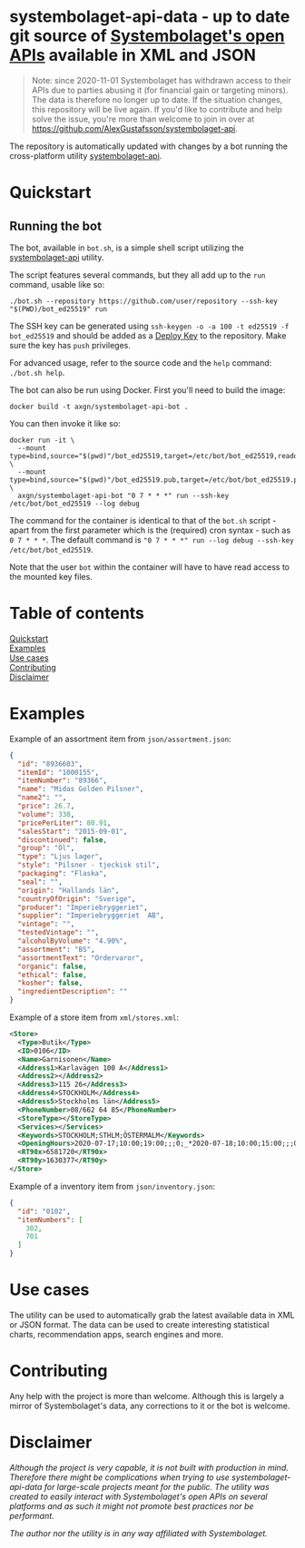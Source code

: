 systembolaget-api-data  - up to date git source of [Systembolaget's open APIs](https://www.systembolaget.se/api/) available in XML and JSON
======

> Note: since 2020-11-01 Systembolaget has withdrawn access to their APIs due to parties abusing it (for financial gain or targeting minors). The data is therefore no longer up to date. If the situation changes, this repository will be live again. If you'd like to contribute and help solve the issue, you're more than welcome to join in over at https://github.com/AlexGustafsson/systembolaget-api.

The repository is automatically updated with changes by a bot running the cross-platform utility [systembolaget-api](https://github.com/AlexGustafsson/systembolaget-api).

# Quickstart
<a name="quickstart"></a>

## Running the bot

The bot, available in `bot.sh`, is a simple shell script utilizing the [systembolaget-api](https://github.com/AlexGustafsson/systembolaget-api) utility.

The script features several commands, but they all add up to the `run` command, usable like so:

```shell
./bot.sh --repository https://github.com/user/repository --ssh-key "$(PWD)/bot_ed25519" run
```

The SSH key can be generated using `ssh-keygen -o -a 100 -t ed25519 -f bot_ed25519` and should be added as a [Deploy Key](https://developer.github.com/v3/guides/managing-deploy-keys/) to the repository. Make sure the key has `push` privileges.

For advanced usage, refer to the source code and the `help` command: `./bot.sh help`.

The bot can also be run using Docker. First you'll need to build the image:

```
docker build -t axgn/systembolaget-api-bot .
```

You can then invoke it like so:

```shell
docker run -it \
  --mount type=bind,source="$(pwd)"/bot_ed25519,target=/etc/bot/bot_ed25519,readonly \
  --mount type=bind,source="$(pwd)"/bot_ed25519.pub,target=/etc/bot/bot_ed25519.pub,readonly \
  axgn/systembolaget-api-bot "0 7 * * *" run --ssh-key /etc/bot/bot_ed25519 --log debug
```

The command for the container is identical to that of the `bot.sh` script - apart from the first parameter which is the (required) cron syntax - such as `0 7 * * *`. The default command is `"0 7 * * *" run --log debug --ssh-key /etc/bot/bot_ed25519`.

Note that the user `bot` within the container will have to have read access to the mounted key files.

# Table of contents

[Quickstart](#quickstart)<br/>
[Examples](#examples)<br/>
[Use cases](#usecases)<br/>
[Contributing](#contributing)<br/>
[Disclaimer](#disclaimer)

# Examples
<a name="examples"></a>

Example of an assortment item from `json/assortment.json`:

```json
{
  "id": "8936603",
  "itemId": "1000155",
  "itemNumber": "89366",
  "name": "Midas Golden Pilsner",
  "name2": "",
  "price": 26.7,
  "volume": 330,
  "pricePerLiter": 80.91,
  "salesStart": "2015-09-01",
  "discontinued": false,
  "group": "Öl",
  "type": "Ljus lager",
  "style": "Pilsner - tjeckisk stil",
  "packaging": "Flaska",
  "seal": "",
  "origin": "Hallands län",
  "countryOfOrigin": "Sverige",
  "producer": "Imperiebryggeriet",
  "supplier": "Imperiebryggeriet  AB",
  "vintage": "",
  "testedVintage": "",
  "alcoholByVolume": "4.90%",
  "assortment": "BS",
  "assortmentText": "Ordervaror",
  "organic": false,
  "ethical": false,
  "kosher": false,
  "ingredientDescription": ""
}
```

Example of a store item from `xml/stores.xml`:

```xml
<Store>
  <Type>Butik</Type>
  <ID>0106</ID>
  <Name>Garnisonen</Name>
  <Address1>Karlavägen 100 A</Address1>
  <Address2></Address2>
  <Address3>115 26</Address3>
  <Address4>STOCKHOLM</Address4>
  <Address5>Stockholms län</Address5>
  <PhoneNumber>08/662 64 85</PhoneNumber>
  <StoreType></StoreType>
  <Services></Services>
  <Keywords>STOCKHOLM;STHLM;ÖSTERMALM</Keywords>
  <OpeningHours>2020-07-17;10:00;19:00;;;0;_*2020-07-18;10:00;15:00;;;0;_*2020-07-19;00:00;00:00;;;-;_*2020-07-20;10:00;19:00;;;0;_*2020-07-21;10:00;19:00;;;0;_*2020-07-22;10:00;19:00;;;0;_*2020-07-23;10:00;19:00;;;0;_*2020-07-24;10:00;19:00;;;0;_*2020-07-25;10:00;15:00;;;0;_*2020-07-26;00:00;00:00;;;-;_*2020-07-27;10:00;19:00;;;0;_*2020-07-28;10:00;19:00;;;0;_*2020-07-29;10:00;19:00;;;0;_*2020-07-30;10:00;19:00;;;0;_*2020-07-31;10:00;19:00;;;0;_*2020-08-01;10:00;15:00;;;0;</OpeningHours>
  <RT90x>6581720</RT90x>
  <RT90y>1630377</RT90y>
</Store>
```

Example of a inventory item from `json/inventory.json`:

```json
{
  "id": "0102",
  "itemNumbers": [
    302,
    701
  ]
}
```

# Use cases
<a name="usecases"></a>

The utility can be used to automatically grab the latest available data in XML or JSON format. The data can be used to create interesting statistical charts, recommendation apps, search engines and more.

# Contributing
<a name="contributing"></a>

Any help with the project is more than welcome. Although this is largely a mirror of Systembolaget's data, any corrections to it or the bot is welcome.

# Disclaimer
<a name="disclaimer"></a>

_Although the project is very capable, it is not built with production in mind. Therefore there might be complications when trying to use systembolaget-api-data for large-scale projects meant for the public. The utility was created to easily interact with Systembolaget's open APIs on several platforms and as such it might not promote best practices nor be performant._

_The author nor the utility is in any way affiliated with Systembolaget._
